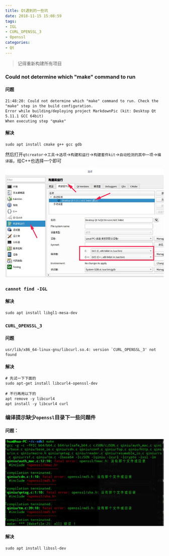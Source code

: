 ```yaml
---
title: Qt遇到的一些坑
date: 2018-11-15 15:08:59
tags:
- IGL
- CURL_OPENSSL_3
- Openssl
categories:
- Qt
---
```



> 记得重新构建所有项目


### Could not determine which "make" command to run

#### 问题

```
21:48:20: Could not determine which "make" command to run. Check the "make" step in the build configuration.
Error while building/deploying project MarkdownPic (kit: Desktop Qt 5.11.1 GCC 64bit)
When executing step "qmake"
```

#### 解决
<!-- more -->
```
sudo apt install cmake g++ gcc gdb
```

然后打开`qtcreator`->`工具`->`选项`->`构建和运行`->`构建套件kit`->`自动检测的其中一项`->`编译器`，给C++也选择一个即可

![](https://raw.githubusercontent.com/fengwenhua/ImageBed/master/1535036707.jpg)

### `cannot find -IGL`
#### 解决

```
sudo apt install libgl1-mesa-dev
```

### `CURL_OPENSSL_3`
#### 问题

```
usr/lib/x86_64-linux-gnu/libcurl.so.4: version `CURL_OPENSSL_3' not found
```

#### 解决

```
# 先试一下下面的
sudo apt-get install libcurl4-openssl-dev

# 不行再用以下的
apt remove -y libcurl4
apt install -y libcurl4 curl
```

### 编译提示缺少`openssl`目录下一些问题件

#### 问题：

![](https://raw.githubusercontent.com/fengwenhua/ImageBed/master/1535036535.jpg)

#### 解决
```
sudo apt install libssl-dev
```
